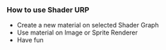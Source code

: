 ### How to use Shader URP
- Create a new material on selected Shader Graph
- Use material on Image or Sprite Renderer
- Have fun
